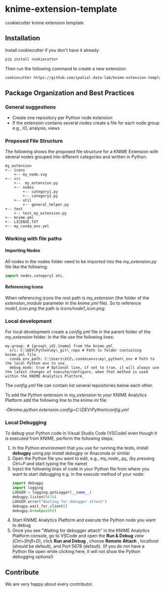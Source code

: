 # knime-extension-template
cookiecutter knime extension template



## Installation

Install cookiecutter if you don't have it already:

```bash 
pip install cookiecutter
```

Then run the following command to create a new extension:

```bash
cookiecutter https://github.com/spatial-data-lab/knime-extension-template
```



## Package Organization and Best Practices

### General suggestions
- Create one repository per Python node extension
- If the extension contains several nodes create a file for each node group e.g., IO, analysis, views

### Proposed File Structure
The following shows the proposed file structure for a KNIME Extension with several nodes grouped into different categories and written in Python:
```
my_extension
+-- icons
    +-- my_node.svg
+-- src
    +--  my_extension.py
    +-- nodes
        +-- category1.py
        +-- category2.py
    +-- util
        +-- general_helper.py
+-- test
    +-- test_my_extension.py
+-- knime.yml
+-- LICENSE.TXT
+-- my_conda_env.yml
```

### Working with file paths
#### Importing Nodes
All nodes in the nodes folder need to be imported into the *my_extension.py* file like the following: 
```python
import nodes.category1 etc.
```

#### Referencing Icons
When referencing icons the root path is *my_extension* (the folder of the _extension\_module_ parameter in the _knime.yml_ file). So to reference *node1\_icon.png* the path is *icons/node1_icon.png*.

### Local development
For local development create a _config.yml_ file in the parent folder of the  *my_extension* folder. In the file use the following lines:
```
my.group: # {group\_id}.{name} from the knime.yml_
  src: C:\DEV\Python\my\_git\_repo # Path to folder containing knime.yml file_
  conda_env_path: C:\Users\XYZ\.conda\envs\my\_python\_env # Path to the local Python env to use_
  debug_mode: true # Optional line, if set to true, it will always use the latest changes of execute/configure, when that method is used within the KNIME Analytics Platform_
```

The _config.yml_ file can contain list several repositories below each other.

To add the Python extension in  _my\_extension_ to your KNIME Analytics Platform add the following line to the _knime.ini_ file:

_-Dknime.python.extension.config=C:\DEV\Python\config.yml_

### Local Debugging

To debug your Python code in Visual Studio Code (VSCode) even though it is executed from KNIME, perform the following steps:

1. In the Python environment that you use for running the tests, install **debugpy** using
_pip install debugpy_ or Anaconda or similar
2. Open the Python file you want to edit, e.g., _my\_node__.py_ (by pressing _Ctrl+P_ and start typing the file name)
3. Inject the following lines of code in your Python file from where you want to start debugging e.g. in the _execute_ method of your node:
    ```python
    import debugpy
    import logging
    LOGGER = logging.getLogger(__name__)
    debugpy.listen(5678)
    LOGGER.error("Waiting for debugger attach")
    debugpy.wait_for_client()
    debugpy.breakpoint()
    ```
4. Start KNIME Analytics Platform and execute the Python node you want to debug
5. Once you see "Waiting for debugger attach" in the KNIME Analytics Platform console, go to VSCode and open the **Run & Debug** view (*Ctrl+Shift+D*), click  **Run and Debug** , choose  **Remote**  **Attach** , localhost (should be default), and Port 5678 (default).
 (If you do not have a Python file open while clicking here, it will not show the Python debugging options!)

## Contribute

We are very happy about every contributor. 